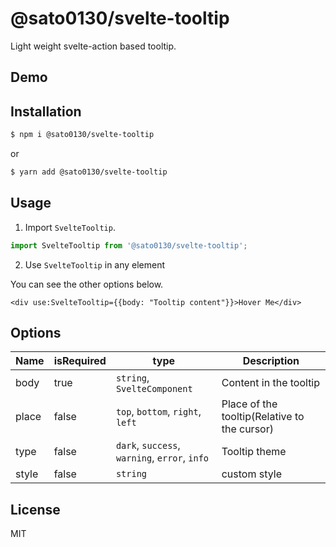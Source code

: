 # @sato0130/svelte-tooltip

Light weight svelte-action based tooltip.

## Demo

## Installation

```bash
$ npm i @sato0130/svelte-tooltip
```

or

```bash
$ yarn add @sato0130/svelte-tooltip
```

## Usage

1. Import `SvelteTooltip`.

```typescript
import SvelteTooltip from '@sato0130/svelte-tooltip';
```

2. Use `SvelteTooltip` in any element

You can see the other options below.

```svelte
<div use:SvelteTooltip={{body: "Tooltip content"}}>Hover Me</div>
```

## Options

| Name      | isRequired | type | Description |
| --- | ---|---|---|
| body      | true       | `string`, `SvelteComponent`       | Content in the tooltip       |
| place   | false        |`top`, `bottom`, `right`, `left`        | Place of the tooltip(Relative to the cursor)       |
| type   | false        |`dark`, `success`, `warning`, `error`, `info`| Tooltip theme        |
| style   | false        |`string`| custom style     |


## License

MIT